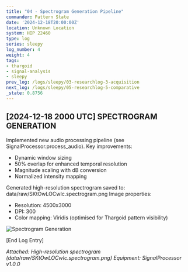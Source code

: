 ```yaml
---
title: "04 - Spectrogram Generation Pipeline"
commander: Pattern State
date: '2024-12-18T20:00:00Z'
location: Unknown Location
system: HIP 22460
type: log
series: sleepy
log_number: 4
weight: 4
tags:
- thargoid
- signal-analysis
- sleepy
prev_log: /logs/sleepy/03-researchlog-3-acquisition
next_log: /logs/sleepy/05-researchlog-5-comparative
_state: 0.8756
---
```


[2024-12-18 2000 UTC]
SPECTROGRAM GENERATION
---------------------
Implemented new audio processing pipeline (see SignalProcessor.process_audio). Key improvements:
- Dynamic window sizing
- 50% overlap for enhanced temporal resolution
- Magnitude scaling with dB conversion
- Normalized intensity mapping

Generated high-resolution spectrogram saved to: data/raw/SKtOwLOCwIc.spectrogram.png
Image properties:
- Resolution: 4500x3000
- DPI: 300
- Color mapping: Viridis (optimised for Thargoid pattern visibility)

![Spectrogram Generation](../data/images/spectrograms/processing_pipeline.png)

[End Log Entry]

*Attached: High-resolution spectrogram (data/raw/SKtOwLOCwIc.spectrogram.png)*
*Equipment: SignalProcessor v1.0.0*

